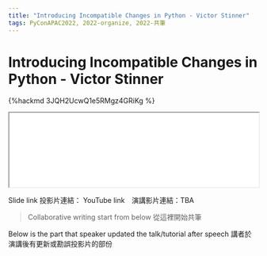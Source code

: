 ```yaml
---
title: "Introducing Incompatible Changes in Python - Victor Stinner"
tags: PyConAPAC2022, 2022-organize, 2022-共筆
---
```


# Introducing Incompatible Changes in Python - Victor Stinner

{%hackmd 3JQH2UcwQ1e5RMgz4GRiKg %}

<iframe src= height=450 width=100%></iframe>


Slide link 投影片連結：
YouTube link　演講影片連結：TBA

> Collaborative writing start from below 
> 從這裡開始共筆 

Below is the part that speaker updated the talk/tutorial after speech
講者於演講後有更新或勘誤投影片的部份
